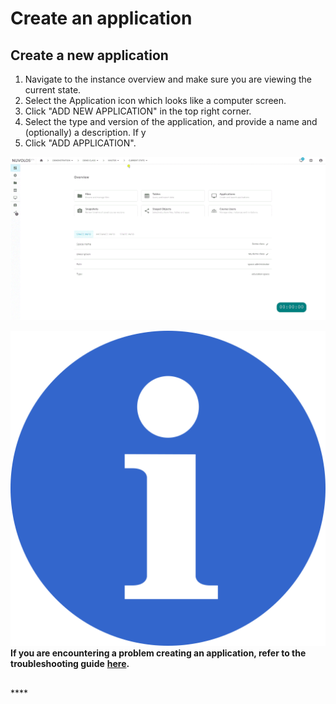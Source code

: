 # Create an application

## Create a new application

1. Navigate to the instance overview and make sure you are viewing the current state. 
2. Select the Application icon which looks like a computer screen. 
3. Click "ADD NEW APPLICATION" in the top right corner. 
4. Select the type and version of the application, and provide a name and \(optionally\) a description. If y 
5. Click "ADD APPLICATION".

![](../../.gitbook/assets/detailed_snapshot_ed%20%281%29.gif)

![](../../.gitbook/assets/info_simple.svg.png)**If you are encountering a problem creating an application, refer to the troubleshooting guide** [**here**](../../troubleshooting/application-issues/cannot-create-an-application.md)**.**

## 



  


\*\*\*\*

